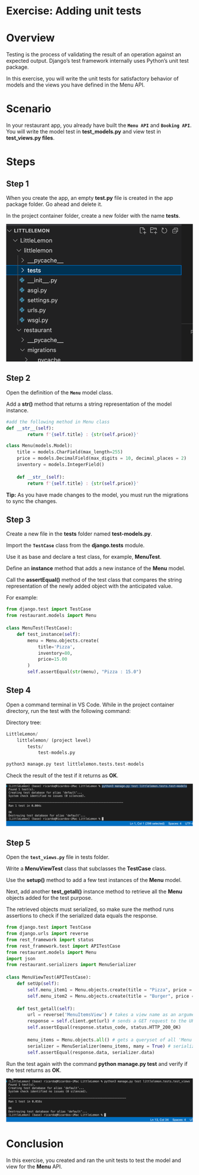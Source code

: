 # Exercise: Adding unit tests

# ****Overview****

Testing is the process of validating the result of an operation against an expected output. Django’s test framework internally uses Python’s unit test package.

In this exercise, you will write the unit tests for satisfactory behavior of models and the views you have defined in the Menu API.

# Scenario

In your restaurant app, you already have built the **`Menu API`** and **`Booking API`**. You will write the model test in **test_models.py** and view test in **test_views.py files**.

# Steps

## Step 1

When you create the app, an empty **test.py** file is created in the app package folder. Go ahead and delete it.

In the project container folder, create a new folder with the name **tests**.

![Screenshot 2023-02-10 at 10.29.36 AM.png](Exercise%20Adding%20unit%20tests%2010acbdc7a5f547f3a603e2e984f7ffa5/Screenshot_2023-02-10_at_10.29.36_AM.png)

## Step 2

Open the definition of the **`Menu`** model class.

Add a **__str__()** method that returns a string representation of the model instance.

```python
#add the following method in Menu class
def __str__(self):
        return f'{self.title} : {str(self.price)}'
```

```python
class Menu(models.Model):
    title = models.CharField(max_length=255)
    price = models.DecimalField(max_digits = 10, decimal_places = 2)
    inventory = models.IntegerField()
    
    def __str__(self):
        return f'{self.title} : {str(self.price)}'
```

**Tip:** As you have made changes to the model, you must run the migrations to sync the changes.

## Step 3

Create a new file in the **tests** folder named **test-models.py**.

Import the **`TestCase`** class from the **django.tests** module.

Use it as base and declare a test class, for example, **MenuTest**.

Define an **instance** method that adds a new instance of the **Menu** model.

Call the **assertEqual()** method of the test class that compares the string representation of the newly added object with the anticipated value.

For example:

```python
from django.test import TestCase
from restaurant.models import Menu

class MenuTest(TestCase):
    def test_instance(self):
        menu = Menu.objects.create(
            title='Pizza',
            inventory=80,
            price=15.00
        )
        self.assertEqual(str(menu), "Pizza : 15.0")
```

## Step 4

Open a command terminal in VS Code. While in the project container directory, run the test with the following command:

Directory tree:

```python
LittleLemon/
    littlelemon/ (project level)
        tests/
            test-models.py
```

```python
python3 manage.py test littlelemon.tests.test-models
```

Check the result of the test if it returns as **OK**.

![Screenshot 2023-02-10 at 10.47.01 AM.png](Exercise%20Adding%20unit%20tests%2010acbdc7a5f547f3a603e2e984f7ffa5/Screenshot_2023-02-10_at_10.47.01_AM.png)

## Step 5

Open the **`test_views.py`** file in tests folder.

Write a **MenuViewTest** class that subclasses the **TestCase** class.

Use the **setup()** method to add a few test instances of the **Menu** model.

Next, add another **test_getall()** instance method to retrieve all the **Menu** objects added for the test purpose.

The retrieved objects must serialized, so make sure the method runs assertions to check if the serialized data equals the response.

```python
from django.test import TestCase
from django.urls import reverse
from rest_framework import status
from rest_framework.test import APITestCase
from restaurant.models import Menu
import json
from restaurant.serializers import MenuSerializer

class MenuViewTest(APITestCase):
    def setUp(self):
        self.menu_item1 = Menu.objects.create(title = "Pizza", price = 12.99, inventory = 5)
        self.menu_item2 = Menu.objects.create(title = "Burger", price = 8.99, inventory = 10)
        
    def test_getall(self):
        url = reverse('MenuItemsView') # takes a view name as an argument and returns the corresponding URL
        response = self.client.get(url) # sends a GET request to the URL returned by 'reverse' and stores the response in the 'response' variable
        self.assertEqual(response.status_code, status.HTTP_200_OK)
        
        menu_items = Menu.objects.all() # gets a queryset of all 'Menu' objects from the database
        serializer = MenuSerializer(menu_items, many = True) # serializes the queryset of 'Menu' objects into a JSON-like format
        self.assertEqual(response.data, serializer.data)
```

Run the test again with the command **python manage.py test** and verify if the test returns as **OK**.

![Screenshot 2023-02-10 at 1.06.17 PM.png](Exercise%20Adding%20unit%20tests%2010acbdc7a5f547f3a603e2e984f7ffa5/Screenshot_2023-02-10_at_1.06.17_PM.png)

# Conclusion

In this exercise, you created and ran the unit tests to test the model and view for the **Menu** API.